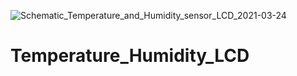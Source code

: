 ![Schematic_Temperature_and_Humidity_sensor_LCD_2021-03-24](https://user-images.githubusercontent.com/49283761/112384219-85ba7480-8cc4-11eb-81a5-ef9b038d1ae4.png)
# Temperature_Humidity_LCD
